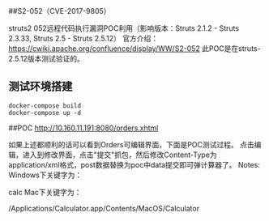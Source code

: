 ##S2-052（CVE-2017-9805）

struts2 052远程代码执行漏洞POC利用（影响版本：Struts 2.1.2 - Struts 2.3.33, Struts 2.5 - Struts 2.5.12） 官方介绍：https://cwiki.apache.org/confluence/display/WW/S2-052 此POC是在struts-2.5.12版本测试验证的。

## 测试环境搭建

```
docker-compose build
docker-compose up -d
```


##POC
http://10.160.11.191:8080/orders.xhtml

如果上述都顺利的话可以看到Orders可编辑界面，下面是POC测试过程。 点击编辑，进入到修改界面，点击"提交"抓包，然后修改Content-Type为application/xml格式，post数据替换为poc中data提交即可弹计算器了。
Notes:
Windows下关键字为：

<command><string>calc</string></command>
Mac下关键字为：

<command><string>/Applications/Calculator.app/Contents/MacOS/Calculator</string></command>





